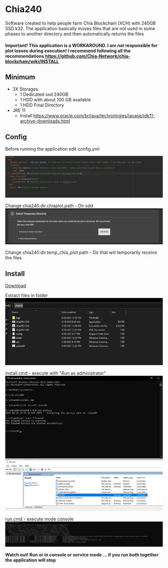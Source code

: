 # Chia240

Software created to help people farm Chia Blockchain (XCH) with 240GB SSD k32.
The application basically moves files that are not used in some phases to another directory and then automatically returns the files
#### Important! This application is a WORKAROUND. I am not responsible for plot losses during execution! I recommend following all the recommendations https://github.com/Chia-Network/chia-blockchain/wiki/INSTALL



## Minimum 
* 3X Storages
   * 1 Dedicated ssd 240GB
   * 1 HDD with about 100 GB available
   * 1 HDD Final Directory
* JRE 11
  * Install https://www.oracle.com/br/java/technologies/javase/jdk11-archive-downloads.html
  
  
## Config


Before running the application edit config.yml

![imagem](https://github.com/HerlanderAlmeida/chia240/blob/main/config.PNG?raw=true)

Change chia240.dir.chiaplot.path  - Dir sdd 
![imagem](https://github.com/HerlanderAlmeida/chia240/blob/main/tempplot.PNG?raw=true)

Change chia240.dir.temp_chia_plot.path - Dir that will temporarily receive the files



## Install
 
 [Download](https://github.com/HerlanderAlmeida/chia240/blob/main/chia240.zip)
 
 Extract files in folder
 ![imagem](https://github.com/HerlanderAlmeida/chia240/blob/main/dirextract.PNG?raw=true)
 
 install.cmd - execute with "Run as administrator"
 ![install](https://github.com/HerlanderAlmeida/chia240/blob/main/install_service.PNG?raw=true)
 ![valid service](https://github.com/HerlanderAlmeida/chia240/blob/main/install_service_valid.PNG?raw=true)
 
 run.cmd - execute mode console
 ![run console](https://github.com/HerlanderAlmeida/chia240/blob/main/run-console.PNG?raw=true)
 
**Watch out! Run or in console or service mode ... if you run both together the application will stop**

